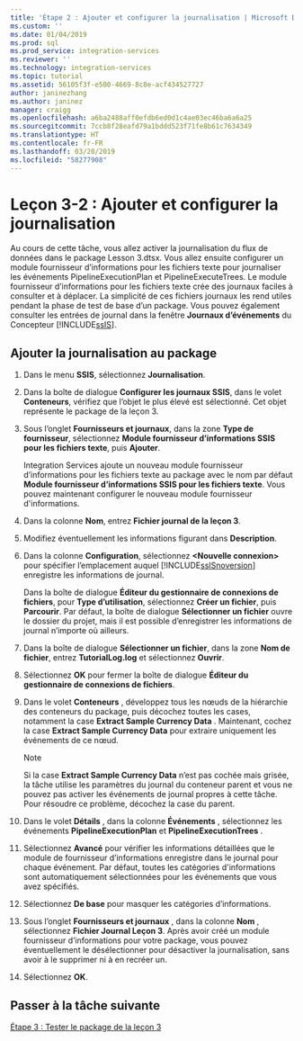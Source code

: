 ```yaml
---
title: 'Étape 2 : Ajouter et configurer la journalisation | Microsoft Docs'
ms.custom: ''
ms.date: 01/04/2019
ms.prod: sql
ms.prod_service: integration-services
ms.reviewer: ''
ms.technology: integration-services
ms.topic: tutorial
ms.assetid: 56105f3f-e500-4669-8c8e-acf434527727
author: janinezhang
ms.author: janinez
manager: craigg
ms.openlocfilehash: a6ba2488aff0efdb6ed0d1c4ae03ec46ba6a6a25
ms.sourcegitcommit: 7ccb8f28eafd79a1bddd523f71fe8b61c7634349
ms.translationtype: HT
ms.contentlocale: fr-FR
ms.lasthandoff: 03/20/2019
ms.locfileid: "58277908"
---
```

# <a name="lesson-3-2-add-and-configure-logging"></a>Leçon 3-2 : Ajouter et configurer la journalisation

Au cours de cette tâche, vous allez activer la journalisation du flux de données dans le package Lesson 3.dtsx. Vous allez ensuite configurer un module fournisseur d’informations pour les fichiers texte pour journaliser les événements PipelineExecutionPlan et PipelineExecuteTrees. Le module fournisseur d’informations pour les fichiers texte crée des journaux faciles à consulter et à déplacer. La simplicité de ces fichiers journaux les rend utiles pendant la phase de test de base d’un package. Vous pouvez également consulter les entrées de journal dans la fenêtre **Journaux d’événements** du Concepteur [!INCLUDE[ssIS](../includes/ssis-md.md)].  
  
## <a name="add-logging-to-the-package"></a>Ajouter la journalisation au package  
  
1.  Dans le menu **SSIS**, sélectionnez **Journalisation**.  
  
2.  Dans la boîte de dialogue **Configurer les journaux SSIS**, dans le volet **Conteneurs**, vérifiez que l’objet le plus élevé est sélectionné. Cet objet représente le package de la leçon 3.
  
3.  Sous l’onglet **Fournisseurs et journaux**, dans la zone **Type de fournisseur**, sélectionnez **Module fournisseur d’informations SSIS pour les fichiers texte**, puis **Ajouter**.  
  
    Integration Services ajoute un nouveau module fournisseur d’informations pour les fichiers texte au package avec le nom par défaut **Module fournisseur d’informations SSIS pour les fichiers texte**. Vous pouvez maintenant configurer le nouveau module fournisseur d'informations.  
  
4.  Dans la colonne **Nom**, entrez **Fichier journal de la leçon 3**.  
  
5.  Modifiez éventuellement les informations figurant dans **Description**.  
  
6.  Dans la colonne **Configuration**, sélectionnez **\<Nouvelle connexion>** pour spécifier l’emplacement auquel [!INCLUDE[ssISnoversion](../includes/ssisnoversion-md.md)] enregistre les informations de journal.  
  
    Dans la boîte de dialogue **Éditeur du gestionnaire de connexions de fichiers**, pour **Type d’utilisation**, sélectionnez **Créer un fichier**, puis **Parcourir**. Par défaut, la boîte de dialogue **Sélectionner un fichier** ouvre le dossier du projet, mais il est possible d’enregistrer les informations de journal n’importe où ailleurs.  
  
7.  Dans la boîte de dialogue **Sélectionner un fichier**, dans la zone **Nom de fichier**, entrez **TutorialLog.log** et sélectionnez **Ouvrir**.
  
8.  Sélectionnez **OK** pour fermer la boîte de dialogue **Éditeur du gestionnaire de connexions de fichiers**.  
  
9. Dans le volet **Conteneurs** , développez tous les nœuds de la hiérarchie des conteneurs du package, puis décochez toutes les cases, notamment la case **Extract Sample Currency Data** . Maintenant, cochez la case **Extract Sample Currency Data** pour extraire uniquement les événements de ce nœud.  
  
    > [!NOTE]  
    > Si la case **Extract Sample Currency Data** n’est pas cochée mais grisée, la tâche utilise les paramètres du journal du conteneur parent et vous ne pouvez pas activer les événements de journal propres à cette tâche. Pour résoudre ce problème, décochez la case du parent.
  
10. Dans le volet **Détails** , dans la colonne **Événements** , sélectionnez les événements **PipelineExecutionPlan** et **PipelineExecutionTrees** .  
  
11. Sélectionnez **Avancé** pour vérifier les informations détaillées que le module de fournisseur d’informations enregistre dans le journal pour chaque événement. Par défaut, toutes les catégories d'informations sont automatiquement sélectionnées pour les événements que vous avez spécifiés.  
  
12. Sélectionnez **De base** pour masquer les catégories d’informations.  
  
13. Sous l’onglet **Fournisseurs et journaux** , dans la colonne **Nom** , sélectionnez **Fichier Journal Leçon 3**. Après avoir créé un module fournisseur d’informations pour votre package, vous pouvez éventuellement le désélectionner pour désactiver la journalisation, sans avoir à le supprimer ni à en recréer un.  
  
14. Sélectionnez **OK**.  
  
## <a name="go-to-next-task"></a>Passer à la tâche suivante  
[Étape 3 : Tester le package de la leçon 3](../integration-services/lesson-3-3-testing-the-lesson-3-tutorial-package.md)  
  
